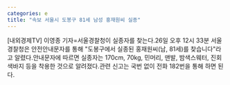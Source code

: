 ```yaml
---
categories: e
title: "속보 서울시 도봉구 81세 남성 홍재원씨 실종"
---
```

[내외경제TV] 이영종 기자=서울경찰청이 실종자를 찾는다.26일 오후 12시 33분 서울경찰청은 안전안내문자를 통해 "도봉구에서 실종된 홍재원씨(남, 81세)를 찾습니다"라고 알렸다.안내문자에 따르면 실종자는 170cm, 70kg, 민머리, 맨발, 밤색스웨터, 진회색바지 등을 착용한 것으로 알려졌다.관련 신고는 국번 없이 전화 182번을 통해 하면 된다.